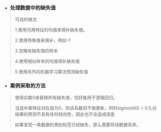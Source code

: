 * ### 处理数据中的缺失值
> 可选的做法
>
> 1.使用可用特征的均值来填补缺失值。
>
> 2.使用特殊值来填补，例如-1
>
> 3.忽略有缺失值的样本
>
> 4.使用相似样本的均值填补缺失值
>
> 5.使用另外的机器学习算法预测缺失值

* ### 案例采取的方法
> 使用实数0来替换所有缺失值，恰好能用于逻辑回归。
>
> 当选中某特征对应值为0，则该系数将不做更新，同时sigmoid(0) = 0.5,对结果的预测不具有任何倾向性，因此也不会造成误差
>
> 如果发现一条数据的类别标签已经缺失，那么需要将该数据丢弃。